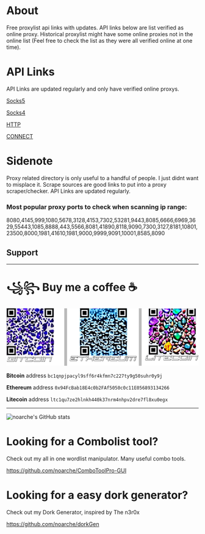 # About

Free proxylist api links with updates. API links below are list verified as online proxy. Historical proxylist might have some online proxies not in the online list (Feel free to check the list as they were all verified online at one time).

# API Links 

API Links are updated regularly and only have verified online proxys.  

[Socks5](https://raw.githubusercontent.com/noarche/proxylist-socks5-sock4-exported-updates/main/socks5-online.txt)

[Socks4](https://raw.githubusercontent.com/noarche/proxylist-socks5-sock4-exported-updates/main/socks4-online.txt)

[HTTP](https://raw.githubusercontent.com/noarche/proxylist-socks5-sock4-exported-updates/main/http-online.txt)

[CONNECT](https://raw.githubusercontent.com/noarche/proxylist-socks5-sock4-exported-updates/main/connect-online.txt)

# Sidenote

Proxy related directory is only useful to a handful of people. I just didnt want to misplace it. Scrape sources are good links to put into a proxy scraper/checker. API Links are updated regularly. 

### Most popular proxy ports to check when scanning ip range:

8080,4145,999,1080,5678,3128,4153,7302,53281,9443,8085,6666,6969,3629,55443,1085,8888,443,5566,8081,41890,8118,9090,7300,3127,8181,10801,23500,8000,1981,41610,1981,9000,9999,9091,10001,8585,8090


## Support


-------------------------------------------------------------------

# ꧁꧂  Buy me a coffee ☕

![qrCode](https://raw.githubusercontent.com/noarche/cd-ripper/main/unrelated-ignore/CryptoQRcodes.png)

**Bitcoin** address `bc1qnpjpacyl9sff6r4kfmn7c227ty9g50suhr0y9j`


**Ethereum** address `0x94FcBab18E4c0b2FAf5050c0c11E056893134266`


**Litecoin** address `ltc1qu7ze2hlnkh440k37nrm4nhpv2dre7fl8xu0egx`



-------------------------------------------------------------------

![noarche's GitHub stats](https://github-readme-stats.vercel.app/api?username=noarche&show_icons=true&theme=transparent)



# Looking for a Combolist tool?

Check out my all in one wordlist manipulator. Many useful combo tools. 

https://github.com/noarche/ComboToolPro-GUI

# Looking for a easy dork generator? 

Check out my Dork Generator, inspired by The n3r0x

https://github.com/noarche/dorkGen
